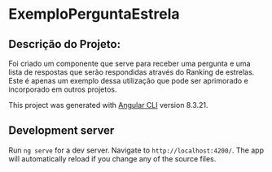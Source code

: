 # ExemploPerguntaEstrela

## Descrição do Projeto:
Foi criado um componente que serve para receber uma pergunta e uma lista de respostas que serão respondidas através do Ranking de estrelas.
Este é apenas um exemplo dessa utilização que pode ser aprimorado e incorporado em outros projetos.


This project was generated with [Angular CLI](https://github.com/angular/angular-cli) version 8.3.21.

## Development server

Run `ng serve` for a dev server. Navigate to `http://localhost:4200/`. The app will automatically reload if you change any of the source files.
